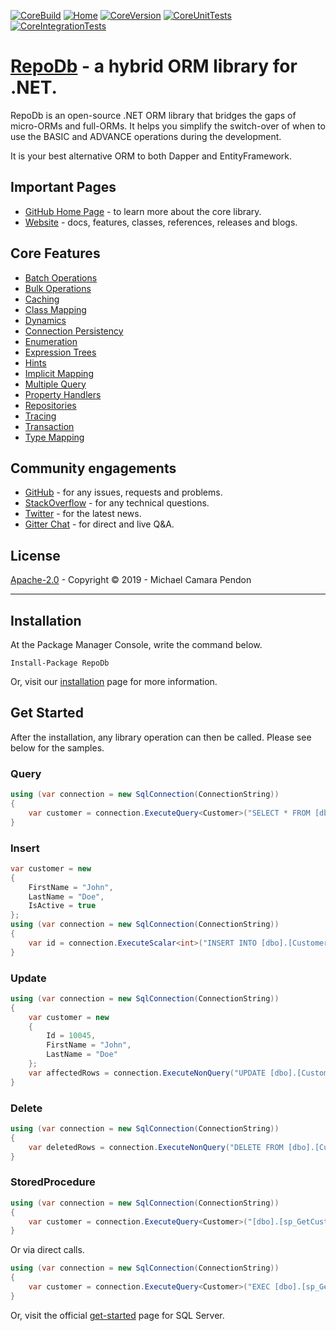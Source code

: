 [![CoreBuild](https://img.shields.io/appveyor/ci/mikependon/repodb-ek0nw)](https://ci.appveyor.com/project/mikependon/repodb-ek0nw)
[![Home](https://img.shields.io/badge/home-github-important)](https://github.com/mikependon/RepoDb)
[![CoreVersion](https://img.shields.io/nuget/v/RepoDb)](https://www.nuget.org/packages/RepoDb)
[![CoreUnitTests](https://img.shields.io/appveyor/tests/mikependon/repodb-yf1cx?label=unit%20tests)](https://ci.appveyor.com/project/mikependon/repodb-yf1cx/build/tests)
[![CoreIntegrationTests](https://img.shields.io/appveyor/tests/mikependon/repodb-qksas?label=integration%20tests)](https://ci.appveyor.com/project/mikependon/repodb-qksas/build/tests)

# [RepoDb](http://repodb.net) - a hybrid ORM library for .NET.

RepoDb is an open-source .NET ORM library that bridges the gaps of micro-ORMs and full-ORMs. It helps you simplify the switch-over of when to use the BASIC and ADVANCE operations during the development.

It is your best alternative ORM to both Dapper and EntityFramework.

## Important Pages

- [GitHub Home Page](https://github.com/mikependon/RepoDb) - to learn more about the core library.
- [Website](http://repodb.net) - docs, features, classes, references, releases and blogs.

## Core Features
 
- [Batch Operations](http://repodb.net/feature/batchoperations)
- [Bulk Operations](http://repodb.net/feature/bulkoperations)
- [Caching](http://repodb.net/feature/caching)
- [Class Mapping](http://repodb.net/feature/classmapping)
- [Dynamics](http://repodb.net/feature/dynamics)
- [Connection Persistency](http://repodb.net/feature/connectionpersistency)
- [Enumeration](http://repodb.net/feature/enumeration)
- [Expression Trees](http://repodb.net/feature/expressiontrees)
- [Hints](http://repodb.net/feature/hints)
- [Implicit Mapping](http://repodb.net/feature/implicitmapping)
- [Multiple Query](http://repodb.net/feature/multiplequery)
- [Property Handlers](http://repodb.net/feature/propertyhandlers)
- [Repositories](http://repodb.net/feature/repositories)
- [Tracing](http://repodb.net/feature/tracing)
- [Transaction](http://repodb.net/feature/transaction)
- [Type Mapping](http://repodb.net/feature/typemapping)

## Community engagements

- [GitHub](https://github.com/mikependon/RepoDb/issues) - for any issues, requests and problems.
- [StackOverflow](https://stackoverflow.com/search?q=RepoDb) - for any technical questions.
- [Twitter](https://twitter.com/search?q=%23repodb) - for the latest news.
- [Gitter Chat](https://gitter.im/RepoDb/community) - for direct and live Q&A.

## License

[Apache-2.0](http://apache.org/licenses/LICENSE-2.0.html) - Copyright © 2019 - Michael Camara Pendon

--------

## Installation

At the Package Manager Console, write the command below.

```
Install-Package RepoDb
```

Or, visit our [installation](http://repodb.net/tutorial/installation) page for more information.

## Get Started

After the installation, any library operation can then be called. Please see below for the samples.

### Query

```csharp
using (var connection = new SqlConnection(ConnectionString))
{
	var customer = connection.ExecuteQuery<Customer>("SELECT * FROM [dbo].[Customer] WHERE (Id = @Id);", new { Id = 10045 }).FirstOrDefault();
}
```

### Insert

```csharp
var customer = new
{
	FirstName = "John",
	LastName = "Doe",
	IsActive = true
};
using (var connection = new SqlConnection(ConnectionString))
{
	var id = connection.ExecuteScalar<int>("INSERT INTO [dbo].[Customer](FirstName, LastName, IsActive) VALUES (@FirstName, @LastName, @IsActive); SELECT SCOPE_IDENTITY();", customer);
}
```

### Update

```csharp
using (var connection = new SqlConnection(ConnectionString))
{
	var customer = new
	{
		Id = 10045,
		FirstName = "John",
		LastName = "Doe"
	};
	var affectedRows = connection.ExecuteNonQuery("UPDATE [dbo].[Customer] SET FirstName = @FirstName, LastName = @LastName, LastUpdatedUtc = GETUTCDATE() WHERE (Id = @Id);", customer);
}
```

### Delete

```csharp
using (var connection = new SqlConnection(ConnectionString))
{
	var deletedRows = connection.ExecuteNonQuery("DELETE FROM [dbo].[Customer] WHERE (Id = @Id)", new { Id = 10045 });
}
```

### StoredProcedure

```csharp
using (var connection = new SqlConnection(ConnectionString))
{
	var customer = connection.ExecuteQuery<Customer>("[dbo].[sp_GetCustomer]", new { Id = 10045 }, commandType: CommandType.StoredProcdure).FirstOrDefault();
}
```

Or via direct calls.

```csharp
using (var connection = new SqlConnection(ConnectionString))
{
	var customer = connection.ExecuteQuery<Customer>("EXEC [dbo].[sp_GetCustomer](@Id);", new { Id = 10045 }).FirstOrDefault();
}
```

Or, visit the official [get-started](http://repodb.net/tutorial/get-started-sqlserver) page for SQL Server.
